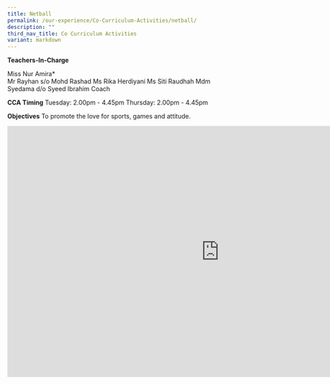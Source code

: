 ```yaml
---
title: Netball
permalink: /our-experience/Co-Curriculum-Activities/netball/
description: ""
third_nav_title: Co Curriculum Activities
variant: markdown
---
```

**Teachers-In-Charge**  
  
Miss Nur Amira\*  
Mr Rayhan s/o Mohd Rashad
Ms Rika Herdiyani
Ms Siti Raudhah
Mdm Syedama d/o Syeed Ibrahim
Coach


**CCA Timing**
Tuesday: 2.00pm - 4.45pm
Thursday: 2.00pm - 4.45pm

**Objectives**
To promote the love for sports, games and attitude.

<iframe allowfullscreen="true" height="569" width="960" frameborder="0" src="https://docs.google.com/presentation/d/e/2PACX-1vTbb-d1ojO7Jxa-gt_68OjdBBcl-_jTPI7EmlFjC3zYGPokWTnOQRCPbW1y27umnXQK4ZOu-KpEes99/embed?start=true&amp;loop=true&amp;delayms=5000"></iframe>